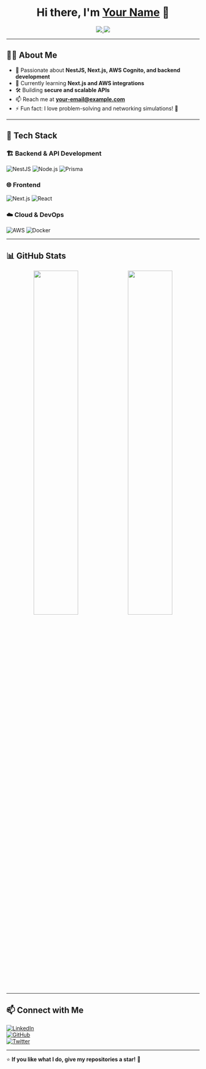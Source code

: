 <h1 align="center">Hi there, I'm <a href="https://github.com/your-username">Your Name</a> 👋</h1>

<p align="center">
  <a href="https://github.com/your-username?tab=followers">
    <img src="https://img.shields.io/github/followers/your-username?label=Followers&style=social" />
  </a>
  <a href="https://github.com/your-username?tab=repositories">
    <img src="https://img.shields.io/github/stars/your-username?label=Stars&style=social" />
  </a>
</p>

---

## 👨‍💻 About Me

- 🚀 Passionate about **NestJS, Next.js, AWS Cognito, and backend development**
- 🌱 Currently learning **Next.js and AWS integrations**
- 🛠️ Building **secure and scalable APIs**
- 📫 Reach me at **your-email@example.com**
- ⚡ Fun fact: I love problem-solving and networking simulations! 🔌

---

## 🚀 Tech Stack

### 🏗 Backend & API Development
![NestJS](https://img.shields.io/badge/NestJS-E0234E?style=for-the-badge&logo=nestjs&logoColor=white)
![Node.js](https://img.shields.io/badge/Node.js-339933?style=for-the-badge&logo=nodedotjs&logoColor=white)
![Prisma](https://img.shields.io/badge/Prisma-2D3748?style=for-the-badge&logo=prisma&logoColor=white)

### 🌐 Frontend
![Next.js](https://img.shields.io/badge/Next.js-000000?style=for-the-badge&logo=nextdotjs&logoColor=white)
![React](https://img.shields.io/badge/React-61DAFB?style=for-the-badge&logo=react&logoColor=black)

### ☁️ Cloud & DevOps
![AWS](https://img.shields.io/badge/AWS-FF9900?style=for-the-badge&logo=amazonaws&logoColor=white)
![Docker](https://img.shields.io/badge/Docker-2496ED?style=for-the-badge&logo=docker&logoColor=white)

---

## 📊 GitHub Stats

<p align="center">
  <img width="48%" src="https://github-readme-stats.vercel.app/api?username=your-username&show_icons=true&theme=tokyonight" />
  <img width="48%" src="https://github-readme-streak-stats.herokuapp.com/?user=your-username&theme=tokyonight" />
</p>

---

## 📫 Connect with Me  

[![LinkedIn](https://img.shields.io/badge/LinkedIn-0A66C2?style=for-the-badge&logo=linkedin&logoColor=white)](https://linkedin.com/in/your-profile)  
[![GitHub](https://img.shields.io/badge/GitHub-181717?style=for-the-badge&logo=github&logoColor=white)](https://github.com/your-username)  
[![Twitter](https://img.shields.io/badge/Twitter-1DA1F2?style=for-the-badge&logo=twitter&logoColor=white)](https://twitter.com/your-profile)  

---

⭐ **If you like what I do, give my repositories a star!** 🚀

